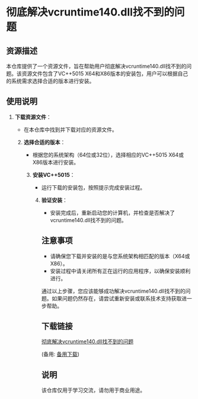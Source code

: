 # 彻底解决vcruntime140.dll找不到的问题

## 资源描述

本仓库提供了一个资源文件，旨在帮助用户彻底解决vcruntime140.dll找不到的问题。该资源文件包含了VC++5015 X64和X86版本的安装包，用户可以根据自己的系统需求选择合适的版本进行安装。

## 使用说明

1. **下载资源文件**：
   - 在本仓库中找到并下载对应的资源文件。

   2. **选择合适的版本**：
      - 根据您的系统架构（64位或32位），选择相应的VC++5015 X64或X86版本进行安装。

      3. **安装VC++5015**：
         - 运行下载的安装包，按照提示完成安装过程。

         4. **验证安装**：
            - 安装完成后，重新启动您的计算机，并检查是否解决了vcruntime140.dll找不到的问题。

            ## 注意事项

            - 请确保您下载并安装的是与您系统架构相匹配的版本（X64或X86）。
            - 安装过程中请关闭所有正在运行的应用程序，以确保安装顺利进行。

            通过以上步骤，您应该能够成功解决vcruntime140.dll找不到的问题。如果问题仍然存在，请尝试重新安装或联系技术支持获取进一步帮助。

            ## 下载链接
            [彻底解决vcruntime140.dll找不到的问题](https://pan.quark.cn/s/4deb82ae9e55) 

            (备用: [备用下载](https://pan.baidu.com/s/1TmJuviY-j0CLbQN-GYfhdQ?pwd=1234))

            ## 说明

            该仓库仅用于学习交流，请勿用于商业用途。
